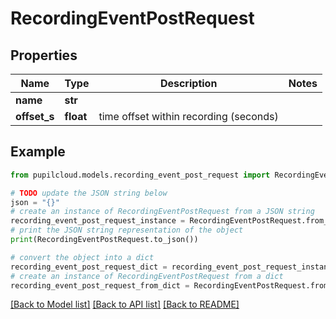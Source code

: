 # RecordingEventPostRequest


## Properties

Name | Type | Description | Notes
------------ | ------------- | ------------- | -------------
**name** | **str** |  | 
**offset_s** | **float** | time offset within recording (seconds) | 

## Example

```python
from pupilcloud.models.recording_event_post_request import RecordingEventPostRequest

# TODO update the JSON string below
json = "{}"
# create an instance of RecordingEventPostRequest from a JSON string
recording_event_post_request_instance = RecordingEventPostRequest.from_json(json)
# print the JSON string representation of the object
print(RecordingEventPostRequest.to_json())

# convert the object into a dict
recording_event_post_request_dict = recording_event_post_request_instance.to_dict()
# create an instance of RecordingEventPostRequest from a dict
recording_event_post_request_from_dict = RecordingEventPostRequest.from_dict(recording_event_post_request_dict)
```
[[Back to Model list]](../README.md#documentation-for-models) [[Back to API list]](../README.md#documentation-for-api-endpoints) [[Back to README]](../README.md)


